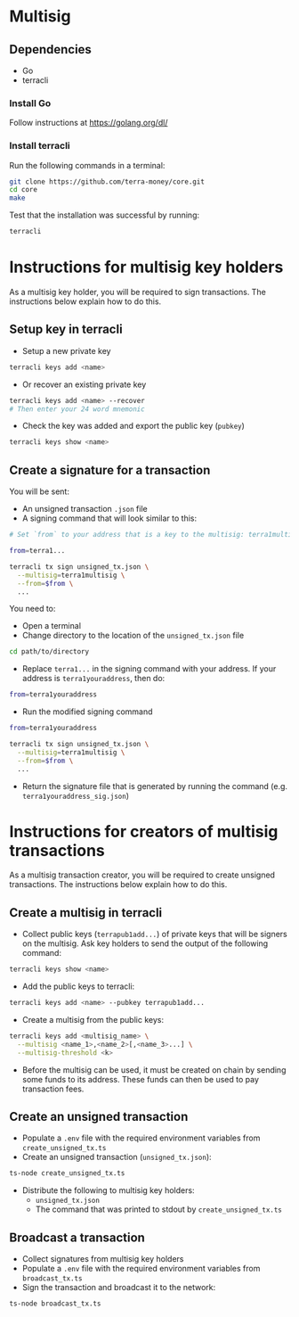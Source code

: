 # Multisig

## Dependencies

- Go
- terracli

### Install Go

Follow instructions at https://golang.org/dl/

### Install terracli

Run the following commands in a terminal:

```sh
git clone https://github.com/terra-money/core.git
cd core
make
```

Test that the installation was successful by running:

```sh
terracli
```

# Instructions for multisig key holders

As a multisig key holder, you will be required to sign transactions.
The instructions below explain how to do this.

## Setup key in terracli

- Setup a new private key

```sh
terracli keys add <name>
```

- Or recover an existing private key

```sh
terracli keys add <name> --recover
# Then enter your 24 word mnemonic
```

- Check the key was added and export the public key (`pubkey`)

```sh
terracli keys show <name>
```

## Create a signature for a transaction

You will be sent:
- An unsigned transaction `.json` file
- A signing command that will look similar to this:

```sh
# Set `from` to your address that is a key to the multisig: terra1multisig

from=terra1...

terracli tx sign unsigned_tx.json \
  --multisig=terra1multisig \
  --from=$from \
  ...
```

You need to:
- Open a terminal
- Change directory to the location of the `unsigned_tx.json` file

```sh
cd path/to/directory
```

- Replace `terra1...` in the signing command with your address. If your address is `terra1youraddress`, then do:

```sh
from=terra1youraddress
```

- Run the modified signing command

```sh
from=terra1youraddress

terracli tx sign unsigned_tx.json \
  --multisig=terra1multisig \
  --from=$from \
  ...
```

- Return the signature file that is generated by running the command (e.g. `terra1youraddress_sig.json`)

# Instructions for creators of multisig transactions

As a multisig transaction creator, you will be required to create unsigned transactions.
The instructions below explain how to do this.

## Create a multisig in terracli

- Collect public keys (`terrapub1add...`) of private keys that will be signers on the multisig. Ask key holders to send the output of the following command:

```sh
terracli keys show <name>
```

- Add the public keys to terracli:

```sh
terracli keys add <name> --pubkey terrapub1add...
```

- Create a multisig from the public keys:

```sh
terracli keys add <multisig_name> \
  --multisig <name_1>,<name_2>[,<name_3>...] \
  --multisig-threshold <k>
```

- Before the multisig can be used, it must be created on chain by sending some funds to its address. These funds can then be used to pay transaction fees.

## Create an unsigned transaction

- Populate a `.env` file with the required environment variables from `create_unsigned_tx.ts`
- Create an unsigned transaction (`unsigned_tx.json`):

```sh
ts-node create_unsigned_tx.ts
```

- Distribute the following to multisig key holders:
  - `unsigned_tx.json`
  - The command that was printed to stdout by `create_unsigned_tx.ts`

## Broadcast a transaction

- Collect signatures from multisig key holders
- Populate a `.env` file with the required environment variables from `broadcast_tx.ts`
- Sign the transaction and broadcast it to the network:

```sh
ts-node broadcast_tx.ts
```
